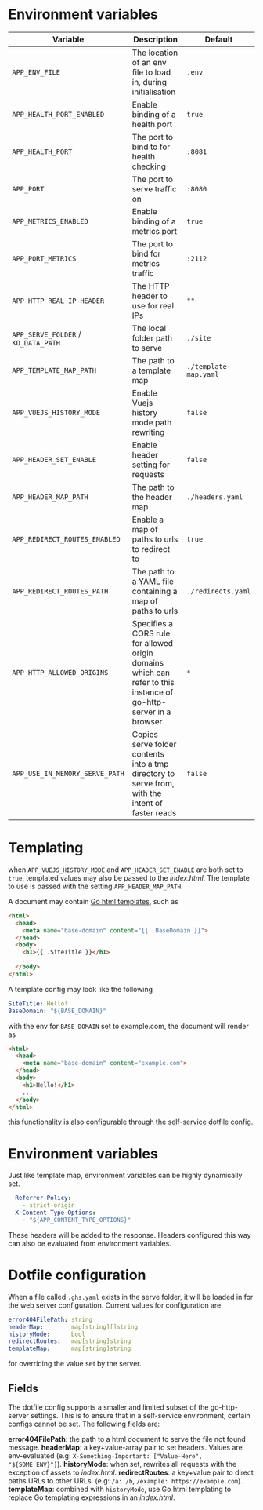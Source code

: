 # Environment variables

| Variable                            | Description                                                                                                      | Default               |
|-------------------------------------|------------------------------------------------------------------------------------------------------------------|-----------------------|
| `APP_ENV_FILE`                      | The location of an env file to load in, during initialisation                                                    | `.env`                |
| `APP_HEALTH_PORT_ENABLED`           | Enable binding of a health port                                                                                  | `true`                |
| `APP_HEALTH_PORT`                   | The port to bind to for health checking                                                                          | `:8081`               |
| `APP_PORT`                          | The port to serve traffic on                                                                                     | `:8080`               |
| `APP_METRICS_ENABLED`               | Enable binding of a metrics port                                                                                 | `true`                |
| `APP_PORT_METRICS`                  | The port to bind for metrics traffic                                                                             | `:2112`               |
| `APP_HTTP_REAL_IP_HEADER`           | The HTTP header to use for real IPs                                                                              | `""`                  |
| `APP_SERVE_FOLDER` / `KO_DATA_PATH` | The local folder path to serve                                                                                   | `./site`              |
| `APP_TEMPLATE_MAP_PATH`             | The path to a template map                                                                                       | `./template-map.yaml` |
| `APP_VUEJS_HISTORY_MODE`            | Enable Vuejs history mode path rewriting                                                                         | `false`               |
| `APP_HEADER_SET_ENABLE`             | Enable header setting for requests                                                                               | `false`               |
| `APP_HEADER_MAP_PATH`               | The path to the header map                                                                                       | `./headers.yaml`      |
| `APP_REDIRECT_ROUTES_ENABLED`       | Enable a map of paths to urls to redirect to                                                                     | `true`                |
| `APP_REDIRECT_ROUTES_PATH`          | The path to a YAML file containing a map of paths to urls                                                        | `./redirects.yaml`    |
| `APP_HTTP_ALLOWED_ORIGINS`          | Specifies a CORS rule for allowed origin domains which can refer to this instance of go-http-server in a browser | `*`                   |
| `APP_USE_IN_MEMORY_SERVE_PATH`      | Copies serve folder contents into a tmp directory to serve from, with the intent of faster reads                 | `false`               |

# Templating

when `APP_VUEJS_HISTORY_MODE` and `APP_HEADER_SET_ENABLE` are both set to `true`, templated values may also be passed to the *index.html*.
The template to use is passed with the setting `APP_HEADER_MAP_PATH`.

A document may contain [Go html templates](https://pkg.go.dev/html/template), such as

```html
<html>
  <head>
    <meta name="base-domain" content="{{ .BaseDomain }}">
  </head>
  <body>
    <h1>{{ .SiteTitle }}</h1>
    ...
  </body>
</html>
```

A template config may look like the following

```yaml
SiteTitle: Hello!
BaseDomain: "${BASE_DOMAIN}"
```


with the env for `BASE_DOMAIN` set to example.com, the document will render as

```html
<html>
  <head>
    <meta name="base-domain" content="example.com">
  </head>
  <body>
    <h1>Hello!</h1>
    ...
  </body>
</html>
```

this functionality is also configurable through the [self-service dotfile config](#dotfile-configuration).

# Environment variables

Just like template map, environment variables can be highly dynamically set.

```yaml
  Referrer-Policy:
    - strict-origin
  X-Content-Type-Options:
    - "${APP_CONTENT_TYPE_OPTIONS}"
```

These headers will be added to the response. Headers configured this way can also be evaluated from environment variables.

# Dotfile configuration

When a file called `.ghs.yaml` exists in the serve folder, it will be loaded in for the web server configuration.
Current values for configuration are

```yaml
error404FilePath: string
headerMap:        map[string][]string
historyMode:      bool
redirectRoutes:   map[string]string
templateMap:      map[string]string
```

for overriding the value set by the server.

## Fields

The dotfile config supports a smaller and limited subset of the go-http-server settings. This is to ensure that in a self-service environment, certain configs cannot be set. The following fields are:

**error404FilePath**: the path to a html document to serve the file not found message.
**headerMap**: a key+value-array pair to set headers. Values are env-evaluated (e.g: `X-Something-Important: ["Value-Here", "${SOME_ENV}"]`).
**historyMode**: when set, rewrites all requests with the exception of assets to _index.html_.
**redirectRoutes**: a key+value pair to direct paths URLs to other URLs. (e.g: `/a: /b`, `/example: https://example.com`).
**templateMap**: combined with `historyMode`, use Go html templating to replace Go templating expressions in an _index.html_.

